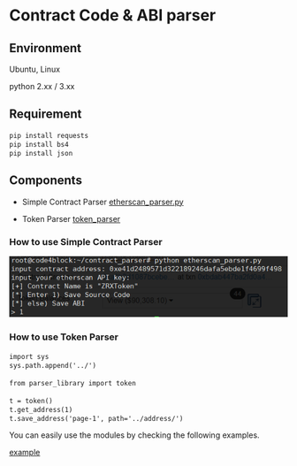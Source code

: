 # Contract Code & ABI parser

## Environment
Ubuntu, Linux

python 2.xx / 3.xx

## Requirement
```
pip install requests
pip install bs4
pip install json
```
## Components
* Simple Contract Parser
[etherscan_parser.py](./etherscan_parser.py)

* Token Parser
[token_parser](./etherscan/parser_library.py)


### How to use Simple Contract Parser

![how2use](./image/how2use.png)

### How to use Token Parser

```
import sys
sys.path.append('../')

from parser_library import token

t = token()
t.get_address(1)
t.save_address('page-1', path='../address/')

```

You can easily use the modules by checking the following examples.

[example](./etherscan/example)


